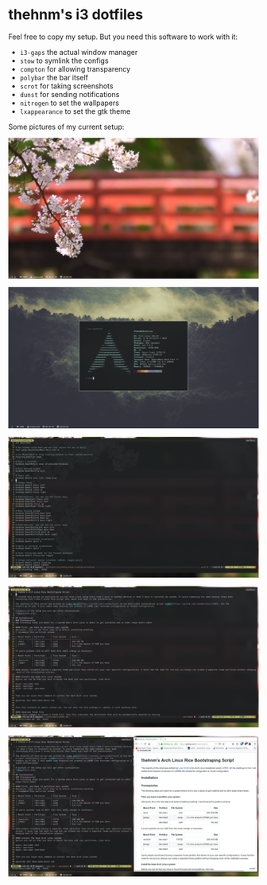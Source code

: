 # thehnm's i3 dotfiles

Feel free to copy my setup. But you need this software to work with it:
* `i3-gaps` the actual window manager
* `stow` to symlink the configs
* `compton` for allowing transparency
* `polybar` the bar itself
* `scrot` for taking screenshots
* `dunst` for sending notifications
* `nitrogen` to set the wallpapers
* `lxappearance` to set the gtk theme

Some pictures of my current setup:

![base](base.png)

![neofetch](neofetch.png)

![termite1](termite1.png)

![termite2](termite2.png)

![termite](termiteandfirefox.png)
